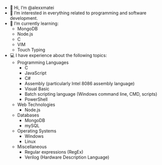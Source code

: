 * 👋 Hi, I’m @alexxmatei
* 👀 I’m interested in everything related to programming and software development.
* 🌱 I’m currently learning:
  * MongoDB
  * Node.js
  * C
  * VIM
  * Touch Typing
* 💻 I have experience about the following topics:
  * Programming Languages
    * C
    * JavaScript
    * C#
    * Assembly (particularly Intel 8086 assembly language)
    * Visual Basic
    * Batch scripting language (Windows command line, CMD, scripts)
    * PowerShell
  * Web Technologies
    * Node.js
  * Databases
    * MongoDB
    * mySQL
  * Operating Systems
    * Windows
    * Linux
  * Miscellaneous
    * Regular expressions (RegEx)
    * Verilog (Hardware Description Language)

<!---
alexxmatei/alexxmatei is a ✨ special ✨ repository because its `README.md` (this file) appears on your GitHub profile.
You can click the Preview link to take a look at your changes.
--->
